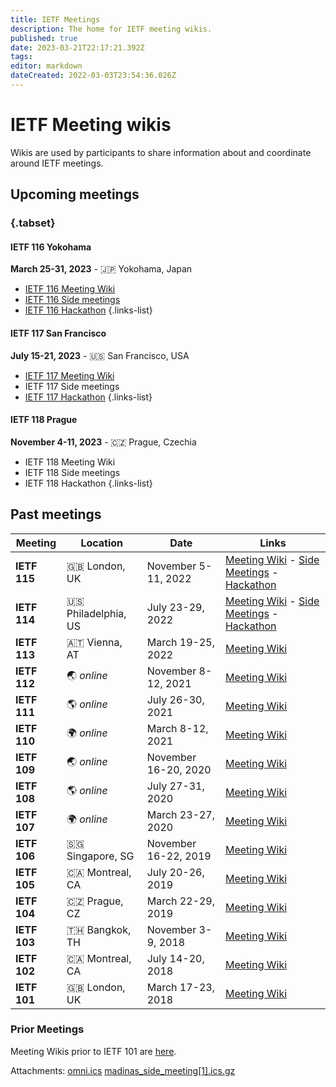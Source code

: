 ```yaml
---
title: IETF Meetings
description: The home for IETF meeting wikis.
published: true
date: 2023-03-21T22:17:21.392Z
tags: 
editor: markdown
dateCreated: 2022-03-03T23:54:36.026Z
---
```


# IETF Meeting wikis

Wikis are used by participants to share information about and coordinate around IETF meetings.

## Upcoming meetings

### {.tabset}

#### IETF 116 Yokohama
**March 25-31, 2023** - :jp: Yokohama, Japan

- [IETF 116 Meeting Wiki](/meeting/116)
- [IETF 116 Side meetings](/meeting/116/sidemeetings)
- [IETF 116 Hackathon](/meeting/116/hackathon)
{.links-list}

#### IETF 117 San Francisco
**July 15-21, 2023** - :us: San Francisco, USA
- [IETF 117 Meeting Wiki](/meeting/117)
- IETF 117 Side meetings
- [IETF 117 Hackathon](/meeting/117/hackathon)
{.links-list}

#### IETF 118 Prague
**November 4-11, 2023** - :czech_republic: Prague, Czechia
- IETF 118 Meeting Wiki
- IETF 118 Side meetings
- IETF 118 Hackathon
{.links-list}

## Past meetings

| Meeting  | Location         | Date                | Links                                           |
|----------|------------------|---------------------|-------------------------------------------------|
| **IETF 115** | :uk: London, UK  | November 5-11, 2022 | [Meeting Wiki](/meeting/115) - [Side Meetings](/meeting/115/sidemeetings) - [Hackathon](/meeting/115/hackathon) |
| **IETF 114** | :us: Philadelphia, US | July 23-29, 2022 | [Meeting Wiki](/meeting/114) - [Side Meetings](/meeting/114/114sidemeetings) - [Hackathon](/meeting/114/114Hackathon) |
| **IETF 113** | :austria: Vienna, AT | March 19-25, 2022 | [Meeting Wiki](/meeting/113) |
| **IETF 112** | :earth_asia:	*online* | November 8-12, 2021 | [Meeting Wiki](/meeting/112) |
| **IETF 111** | :earth_americas:	*online* | July 26-30, 2021 | [Meeting Wiki](/meeting/111) |
| **IETF 110** | :earth_africa: *online* | March 8-12, 2021 | [Meeting Wiki](/meeting/110) |
| **IETF 109** | :earth_asia: *online* | November 16-20, 2020 | [Meeting Wiki](/meeting/109) |
| **IETF 108** | :earth_americas:	*online* | July 27-31, 2020 | [Meeting Wiki](/meeting/108) |
| **IETF 107** | :earth_africa: *online* | March 23-27, 2020 | [Meeting Wiki](/meeting/107) |
| **IETF 106** | :singapore: Singapore, SG | November 16-22, 2019 | [Meeting Wiki](/meeting/107) |
| **IETF 105** | :canada: Montreal, CA | July 20-26, 2019 | [Meeting Wiki](/meeting/105) |
| **IETF 104** | :czech_republic: Prague, CZ  | March 22-29, 2019 | [Meeting Wiki](/meeting/107) |
| **IETF 103** | :thailand: Bangkok, TH | November 3-9, 2018 | [Meeting Wiki](/meeting/107) |
| **IETF 102** | :canada: Montreal, CA  | July 14-20, 2018 | [Meeting Wiki](/meeting/107) |
| **IETF 101** | :uk: London, UK  | March 17-23, 2018 | [Meeting Wiki](/meeting/107) |

### Prior Meetings

Meeting Wikis prior to IETF 101 are [here](https://www.ietf.org/registration/MeetingWiki/wiki/). 

Attachments:
[omni.ics](/omni.ics)
[madinas_side_meeting[1].ics.gz](/madinas_side_meeting[1].ics.gz)